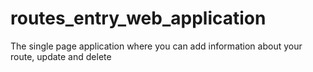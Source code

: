 # routes_entry_web_application
The single page application where you can add information about your route, update and delete
